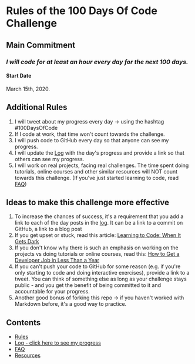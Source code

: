 # Rules of the 100 Days Of Code Challenge

## Main Commitment

### *I will code for at least an hour every day for the next 100 days.*

#### Start Date

March 15th, 2020.

## Additional Rules

1. I will tweet about my progress every day -> using the hashtag #100DaysOfCode
2. If I code at work, that time won't count towards the challenge.
3. I will push code to GitHub every day so that anyone can see my progress.
4. I will update the [Log](log.md) with the day's progress and provide a link so that others can see my progress.
5. I will work on real projects, facing real challenges. The time spent doing tutorials, online courses and other similar resources will NOT count towards this challenge. (If you've just started learning to code, read [FAQ](FAQ.md))

## Ideas to make this challenge more effective

1. To increase the chances of success, it's a requirement that you add a link to each of the day posts in the [log](log.md). It can be a link to a commit on GitHub, a link to a blog post
2. If you get upset or stuck, read this article: [Learning to Code: When It Gets Dark](https://medium.freecodecamp.com/learning-to-code-when-it-gets-dark-e485edfb58fd)
3. If you don't know why there is such an emphasis on working on the projects vs doing tutorials or online courses, read this: [How to Get a Developer Job in Less Than a Year](https://medium.freecodecamp.com/how-to-get-a-developer-job-in-less-than-a-year-c27bbfe71645)
4. If you can't push your code to GitHub for some reason (e.g. if you're only starting to code and doing interactive exercises), provide a link to a tweet. You can think of something else as long as your challenge stays public - and you get the benefit of being committed to it and accountable for your progress.
5. Another good bonus of forking this repo -> if you haven't worked with Markdown before, it's a good way to practice.

## Contents

* [Rules](rules.md)
* [Log - click here to see my progress](log.md)
* [FAQ](FAQ.md)
* [Resources](resources.md)

